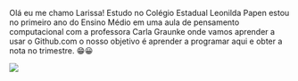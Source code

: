 Olá eu me chamo Larissa! Estudo no Colégio Estadual Leonilda Papen estou no primeiro ano do Ensino Médio em uma aula de pensamento computacional com a professora Carla Graunke onde vamos aprender a usar o Github.com o nosso objetivo é aprender a programar aqui e obter a nota no trimestre. 😁😀





![](https://media.tenor.com/jhY18VI1IhcAAAAM/tangled.gif)
